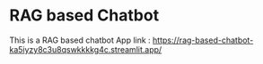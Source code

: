 # RAG based Chatbot
This is a RAG based chatbot
App link : https://rag-based-chatbot-ka5iyzy8c3u8qswkkkkg4c.streamlit.app/
